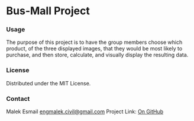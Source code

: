 # Bus-Mall Project

### Usage

The purpose of this project is to have the group members choose which product, of the three displayed images, that they would be most likely to purchase, and then store, calculate, and visually display the resulting data.

### License

Distributed under the MIT License.

### Contact

Malek Esmail engmalek.civil@gmail.com
Project Link: [On GitHub](https://github.com/malik9931/bus-mall)
